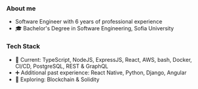### About me
- Software Engineer with 6 years of professional experience
- 🎓 Bachelor's Degree in Software Engineering, Sofia University

### Tech Stack
- 🎯 Current: TypeScript, NodeJS, ExpressJS, React, AWS, bash, Docker, CI/CD, PostgreSQL, REST & GraphQL
- ➕ Additional past experience: React Native, Python, Django, Angular
- 🌱 Exploring: Blockchain & Solidity
